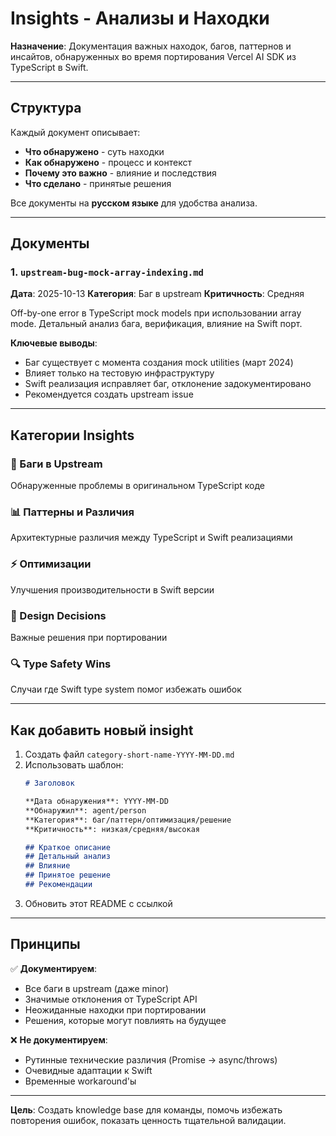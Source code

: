 # Insights - Анализы и Находки

**Назначение**: Документация важных находок, багов, паттернов и инсайтов, обнаруженных во время портирования Vercel AI SDK из TypeScript в Swift.

---

## Структура

Каждый документ описывает:
- **Что обнаружено** - суть находки
- **Как обнаружено** - процесс и контекст
- **Почему это важно** - влияние и последствия
- **Что сделано** - принятые решения

Все документы на **русском языке** для удобства анализа.

---

## Документы

### 1. `upstream-bug-mock-array-indexing.md`
**Дата**: 2025-10-13
**Категория**: Баг в upstream
**Критичность**: Средняя

Off-by-one error в TypeScript mock models при использовании array mode. Детальный анализ бага, верификация, влияние на Swift порт.

**Ключевые выводы**:
- Баг существует с момента создания mock utilities (март 2024)
- Влияет только на тестовую инфраструктуру
- Swift реализация исправляет баг, отклонение задокументировано
- Рекомендуется создать upstream issue

---

## Категории Insights

### 🐛 Баги в Upstream
Обнаруженные проблемы в оригинальном TypeScript коде

### 📊 Паттерны и Различия
Архитектурные различия между TypeScript и Swift реализациями

### ⚡ Оптимизации
Улучшения производительности в Swift версии

### 🎯 Design Decisions
Важные решения при портировании

### 🔍 Type Safety Wins
Случаи где Swift type system помог избежать ошибок

---

## Как добавить новый insight

1. Создать файл `category-short-name-YYYY-MM-DD.md`
2. Использовать шаблон:
   ```markdown
   # Заголовок

   **Дата обнаружения**: YYYY-MM-DD
   **Обнаружил**: agent/person
   **Категория**: баг/паттерн/оптимизация/решение
   **Критичность**: низкая/средняя/высокая

   ## Краткое описание
   ## Детальный анализ
   ## Влияние
   ## Принятое решение
   ## Рекомендации
   ```
3. Обновить этот README с ссылкой

---

## Принципы

✅ **Документируем**:
- Все баги в upstream (даже minor)
- Значимые отклонения от TypeScript API
- Неожиданные находки при портировании
- Решения, которые могут повлиять на будущее

❌ **Не документируем**:
- Рутинные технические различия (Promise → async/throws)
- Очевидные адаптации к Swift
- Временные workaround'ы

---

**Цель**: Создать knowledge base для команды, помочь избежать повторения ошибок, показать ценность тщательной валидации.
